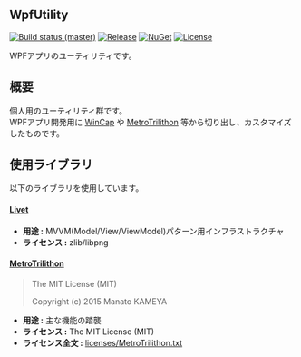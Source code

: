 ## WpfUtility
[![Build status (master)](https://img.shields.io/appveyor/ci/Thirdplay/WpfUtility/master.svg?style=flat-square)](https://ci.appveyor.com/project/thirdplay/wpfutility/branch/master)
[![Release](https://img.shields.io/github/release/Thirdplay/WpfUtility.svg?style=flat-square)](https://github.com/Thirdplay/WpfUtility/releases/latest)
[![NuGet](https://img.shields.io/nuget/v/WpfUtility.svg?style=flat-square)](https://www.nuget.org/packages/WpfUtility/)
[![License](https://img.shields.io/github/license/Thirdplay/WpfUtility.svg?style=flat-square)](https://github.com/Thirdplay/WpfUtility/blob/master/LICENSE)

WPFアプリのユーティリティです。

## 概要
個人用のユーティリティ群です。  
WPFアプリ開発用に [WinCap](https://github.com/thirdplay/WinCap) や [MetroTrilithon](https://github.com/Grabacr07/MetroTrilithon) 等から切り出し、カスタマイズしたものです。  

## 使用ライブラリ

以下のライブラリを使用しています。

#### [Livet](https://github.com/ugaya40/Livet)

* **用途 :** MVVM(Model/View/ViewModel)パターン用インフラストラクチャ
* **ライセンス :** zlib/libpng

#### [MetroTrilithon](https://github.com/Grabacr07/MetroTrilithon)

> The MIT License (MIT)
> 
> Copyright (c) 2015 Manato KAMEYA

* **用途 :** 主な機能の踏襲
* **ライセンス :** The MIT License (MIT)
* **ライセンス全文 :** [licenses/MetroTrilithon.txt](licenses/MetroTrilithon.txt)

